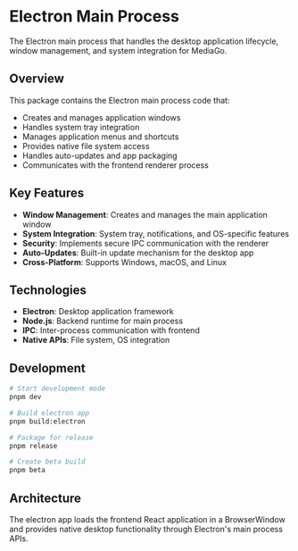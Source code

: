 # Electron Main Process

The Electron main process that handles the desktop application lifecycle, window management, and system integration for MediaGo.

## Overview

This package contains the Electron main process code that:
- Creates and manages application windows
- Handles system tray integration
- Manages application menus and shortcuts
- Provides native file system access
- Handles auto-updates and app packaging
- Communicates with the frontend renderer process

## Key Features

- **Window Management**: Creates and manages the main application window
- **System Integration**: System tray, notifications, and OS-specific features
- **Security**: Implements secure IPC communication with the renderer
- **Auto-Updates**: Built-in update mechanism for the desktop app
- **Cross-Platform**: Supports Windows, macOS, and Linux

## Technologies

- **Electron**: Desktop application framework
- **Node.js**: Backend runtime for main process
- **IPC**: Inter-process communication with frontend
- **Native APIs**: File system, OS integration

## Development

```bash
# Start development mode
pnpm dev

# Build electron app
pnpm build:electron

# Package for release
pnpm release

# Create beta build
pnpm beta
```

## Architecture

The electron app loads the frontend React application in a BrowserWindow and provides native desktop functionality through Electron's main process APIs.
